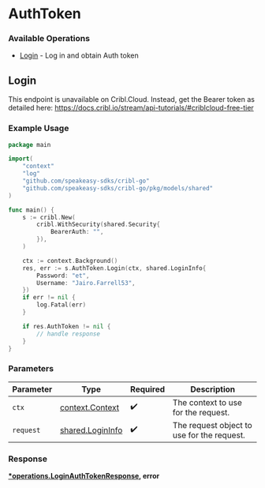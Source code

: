 # AuthToken

### Available Operations

* [Login](#login) - Log in and obtain Auth token

## Login

This endpoint is unavailable on Cribl.Cloud. Instead, get the Bearer token as detailed here: https://docs.cribl.io/stream/api-tutorials/#criblcloud-free-tier

### Example Usage

```go
package main

import(
	"context"
	"log"
	"github.com/speakeasy-sdks/cribl-go"
	"github.com/speakeasy-sdks/cribl-go/pkg/models/shared"
)

func main() {
    s := cribl.New(
        cribl.WithSecurity(shared.Security{
            BearerAuth: "",
        }),
    )

    ctx := context.Background()
    res, err := s.AuthToken.Login(ctx, shared.LoginInfo{
        Password: "et",
        Username: "Jairo.Farrell53",
    })
    if err != nil {
        log.Fatal(err)
    }

    if res.AuthToken != nil {
        // handle response
    }
}
```

### Parameters

| Parameter                                             | Type                                                  | Required                                              | Description                                           |
| ----------------------------------------------------- | ----------------------------------------------------- | ----------------------------------------------------- | ----------------------------------------------------- |
| `ctx`                                                 | [context.Context](https://pkg.go.dev/context#Context) | :heavy_check_mark:                                    | The context to use for the request.                   |
| `request`                                             | [shared.LoginInfo](../../models/shared/logininfo.md)  | :heavy_check_mark:                                    | The request object to use for the request.            |


### Response

**[*operations.LoginAuthTokenResponse](../../models/operations/loginauthtokenresponse.md), error**

